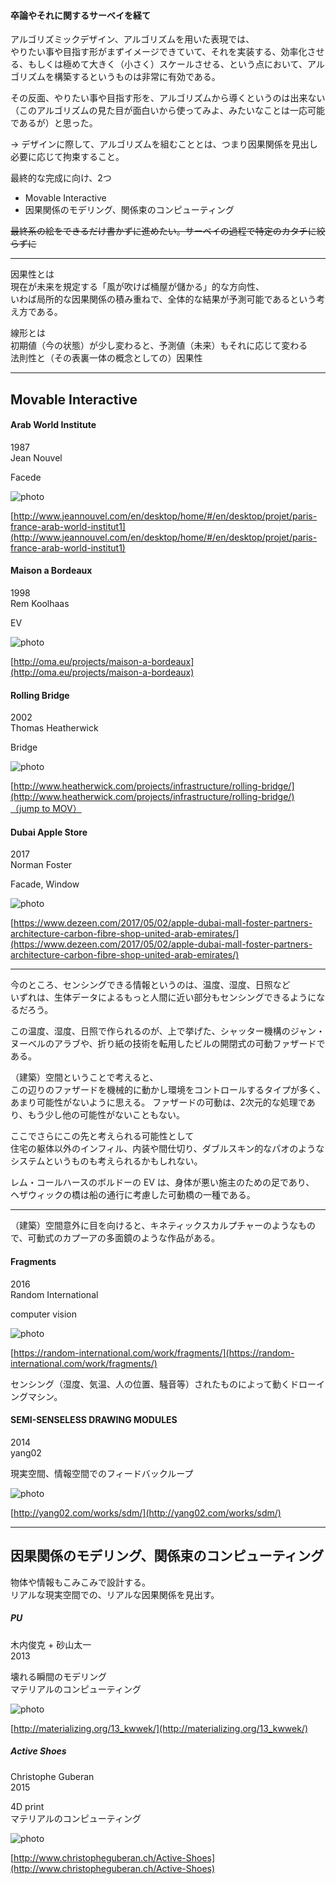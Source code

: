 #### 卒論やそれに関するサーベイを経て  

アルゴリズミックデザイン、アルゴリズムを用いた表現では、  
やりたい事や目指す形がまずイメージできていて、それを実装する、効率化させる、もしくは極めて大きく（小さく）スケールさせる、という点において、アルゴリズムを構築するというものは非常に有効である。  

その反面、やりたい事や目指す形を、アルゴリズムから導くというのは出来ない（このアルゴリズムの見た目が面白いから使ってみよ、みたいなことは一応可能であるが）と思った。  



→ デザインに際して、アルゴリズムを組むこととは、つまり因果関係を見出し必要に応じて拘束すること。  

最終的な完成に向け、2つ
- Movable Interactive  
- 因果関係のモデリング、関係束のコンピューティング  


~~最終系の絵をできるだけ書かずに進めたい。サーベイの過程で特定のカタチに絞らずに~~


---  


因果性とは  
現在が未来を規定する「風が吹けば桶屋が儲かる」的な方向性、  
いわば局所的な因果関係の積み重ねで、全体的な結果が予測可能であるという考え方である。  

線形とは  
初期値（今の状態）が少し変わると、予測値（未来）もそれに応じて変わる  
法則性と（その表裏一体の概念としての）因果性  


---  



## Movable Interactive  

#### Arab World Institute  
1987  
Jean Nouvel  

Facede  

![photo](photo/Arab-World-Institute-01.jpg)  

[http://www.jeannouvel.com/en/desktop/home/#/en/desktop/projet/paris-france-arab-world-institut1](http://www.jeannouvel.com/en/desktop/home/#/en/desktop/projet/paris-france-arab-world-institut1)



#### Maison a Bordeaux  
1998  
Rem Koolhaas  

EV  

![photo](photo/Maison-a-Bordeaux-01.jpg)

[http://oma.eu/projects/maison-a-bordeaux](http://oma.eu/projects/maison-a-bordeaux)  




#### Rolling Bridge  
2002  
Thomas Heatherwick  

Bridge  

![photo](photo/Rolling-Bridge-01.jpg)  

[http://www.heatherwick.com/projects/infrastructure/rolling-bridge/](http://www.heatherwick.com/projects/infrastructure/rolling-bridge/)  
[（jump to MOV）](https://www.youtube.com/watch?v=x0Dj7XA77hw)  



#### Dubai Apple Store  
2017  
Norman Foster  

Facade, Window  

![photo](photo/Dubai-Apple-Store-01.jpg)

[https://www.dezeen.com/2017/05/02/apple-dubai-mall-foster-partners-architecture-carbon-fibre-shop-united-arab-emirates/](https://www.dezeen.com/2017/05/02/apple-dubai-mall-foster-partners-architecture-carbon-fibre-shop-united-arab-emirates/)  



---  



今のところ、センシングできる情報というのは、温度、湿度、日照など  
いずれは、生体データによるもっと人間に近い部分もセンシングできるようになるだろう。  

この温度、湿度、日照で作られるのが、上で挙げた、シャッター機構のジャン・ヌーベルのアラブや、折り紙の技術を転用したビルの開閉式の可動ファザードである。  

（建築）空間ということで考えると、  
この辺りのファザードを機械的に動かし環境をコントロールするタイプが多く、あまり可能性がないように思える。
ファザードの可動は、2次元的な処理であり、もう少し他の可能性がないこともない。  

ここでさらにこの先と考えられる可能性として  
住宅の躯体以外のインフィル、内装や間仕切り、ダブルスキン的なパオのようなシステムというものも考えられるかもしれない。  



レム・コールハースのボルドーの EV は、身体が悪い施主のための足であり、  
ヘザウィックの橋は船の通行に考慮した可動橋の一種である。  


---  


（建築）空間意外に目を向けると、キネティックスカルプチャーのようなもので、可動式のカプーアの多面鏡のような作品がある。  

#### Fragments  
2016  
Random International  

computer vision  

![photo](photo/Fragments-01.jpg)

[https://random-international.com/work/fragments/](https://random-international.com/work/fragments/)  





センシング（湿度、気温、人の位置、騒音等）されたものによって動くドローイングマシン。  

#### SEMI-SENSELESS DRAWING MODULES  
2014  
yang02  

現実空間、情報空間でのフィードバックループ  

![photo](photo/yang02-01.jpg)  

[http://yang02.com/works/sdm/](http://yang02.com/works/sdm/)





---  





## 因果関係のモデリング、関係束のコンピューティング  

物体や情報もこみこみで設計する。  
リアルな現実空間での、リアルな因果関係を見出す。



##### PU  
木内俊克 + 砂山太一  
2013

壊れる瞬間のモデリング  
マテリアルのコンピューティング  

![photo](photo/PU-01.jpg)

[http://materializing.org/13_kwwek/](http://materializing.org/13_kwwek/)  





##### Active Shoes  
Christophe Guberan  
2015  

4D print  
マテリアルのコンピューティング  

![photo](photo/Active-Shoes-01.jpg)  

[http://www.christopheguberan.ch/Active-Shoes](http://www.christopheguberan.ch/Active-Shoes)




